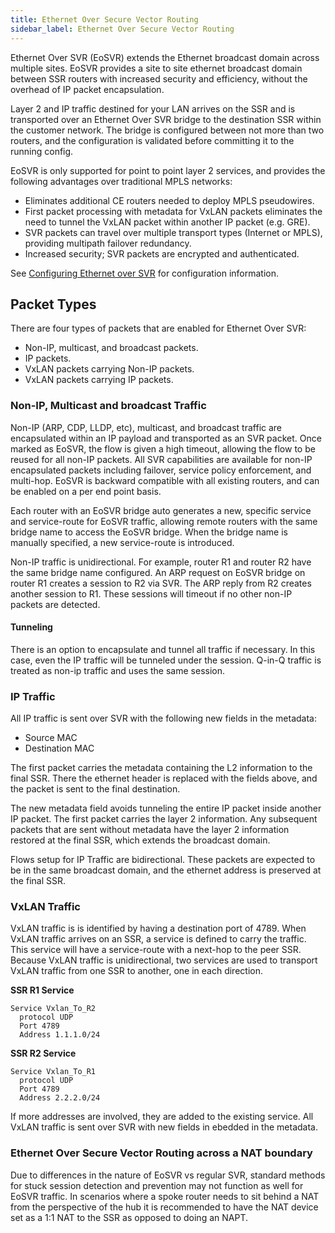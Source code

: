 ```yaml
---
title: Ethernet Over Secure Vector Routing
sidebar_label: Ethernet Over Secure Vector Routing
---
```


Ethernet Over SVR (EoSVR) extends the Ethernet broadcast domain across multiple sites. EoSVR provides a site to site ethernet broadcast domain between SSR routers with increased security and efficiency, without the overhead of IP packet encapsulation.

Layer 2 and IP traffic destined for your LAN arrives on the SSR and is transported over an Ethernet Over SVR bridge to the destination SSR within the customer network. The bridge is configured between not more than two routers, and the configuration is validated before committing it to the running config.

EoSVR is only supported for point to point layer 2 services, and provides the following advantages over traditional MPLS networks:
- Eliminates additional CE routers needed to deploy MPLS pseudowires.
- First packet processing with metadata for VxLAN packets eliminates the need to tunnel the VxLAN packet within another IP packet (e.g. GRE).
- SVR packets can travel over multiple transport types (Internet or MPLS), providing multipath failover redundancy. 
- Increased security; SVR packets are encrypted and authenticated.

See [Configuring Ethernet over SVR](config_EthoSVR.md) for configuration information. 

## Packet Types
There are four types of packets that are enabled for Ethernet Over SVR:
- Non-IP, multicast, and broadcast packets.
- IP packets.
- VxLAN packets carrying Non-IP packets.
- VxLAN packets carrying IP packets.

### Non-IP, Multicast and broadcast Traffic

Non-IP (ARP, CDP, LLDP, etc), multicast, and broadcast traffic are encapsulated within an IP payload and transported as an SVR packet. Once marked as EoSVR, the flow is given a high timeout, allowing the flow to be reused for all non-IP packets. 
All SVR capabilities are available for non-IP encapsulated packets including failover, service policy enforcement, and multi-hop. EoSVR is backward compatible with all existing routers, and can be enabled on a per end point basis.

Each router with an EoSVR bridge auto generates a new, specific service and service-route for EoSVR traffic, allowing remote routers with the same bridge name to access the EoSVR bridge. When the bridge name is manually specified, a new service-route is introduced.

Non-IP traffic is unidirectional. For example, router R1 and router R2 have the same bridge name configured. An ARP request on EoSVR bridge on router R1 creates a session to R2 via SVR. The ARP reply from R2 creates another session to R1. These sessions will timeout if no other non-IP packets are detected.

#### Tunneling

There is an option to encapsulate and tunnel all traffic if necessary. In this case, even the IP traffic will be tunneled under the session. Q-in-Q traffic is treated as non-ip traffic and uses the same session.

### IP Traffic

All IP traffic is sent over SVR with the following new fields in the metadata:

- Source MAC
- Destination MAC

The first packet carries the metadata containing the L2 information to the final SSR. There the ethernet header is replaced with the fields above, and the packet is sent to the final destination.

The new metadata field avoids tunneling the entire IP packet inside another IP packet. The first packet carries the layer 2 information. Any subsequent packets that are sent without metadata have the layer 2 information restored at the final SSR, which extends the broadcast domain.

Flows setup for IP Traffic are bidirectional. These packets are expected to be in the same broadcast domain, and the ethernet address is preserved at the final SSR.

### VxLAN Traffic

VxLAN traffic is is identified by having a destination port of 4789. When VxLAN traffic arrives on an SSR, a service is defined to carry the traffic. This service will have a service-route with a next-hop to the peer SSR. Because VxLAN traffic is unidirectional, two services are used to transport VxLAN traffic from one SSR to another, one in each direction. 

**SSR R1 Service**
```
Service Vxlan_To_R2
  protocol UDP
  Port 4789
  Address 1.1.1.0/24
  ```

**SSR R2 Service**
```
Service Vxlan_To_R1
  protocol UDP
  Port 4789
  Address 2.2.2.0/24
```
If more addresses are involved, they are added to the existing service. All VxLAN traffic is sent over SVR with new fields in ebedded in the metadata. 

### Ethernet Over Secure Vector Routing across a NAT boundary

Due to differences in the nature of EoSVR vs regular SVR, standard methods for stuck session detection and prevention may not function as well for EoSVR traffic. In scenarios where a spoke router needs to sit behind a NAT from the perspective of the hub it is recommended to have the NAT device set as a 1:1 NAT to the SSR as opposed to doing an NAPT.



